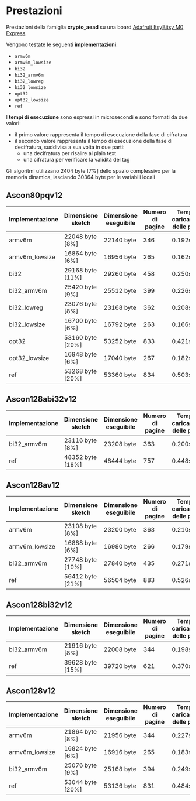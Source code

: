 # Prestazioni

Prestazioni della famiglia **crypto_aead** su una board [Adafruit ItsyBitsy M0 Express](https://www.adafruit.com/product/3727)

Vengono testate le seguenti **implementazioni**:
* `armv6m`
* `armv6m_lowsize`
* `bi32`
* `bi32_armv6m`
* `bi32_lowreg`
* `bi32_lowsize`
* `opt32`
* `opt32_lowsize`
* `ref`

I **tempi di esecuzione** sono espressi in microsecondi e sono formati da due valori:
* il primo valore rappresenta il tempo di esecuzione della fase di cifratura
* il secondo valore rappresenta il tempo di esecuzione della fase di decifratura, suddivisa a sua volta in due parti:
  * una decifratura per risalire al plain text
  * una cifratura per verificare la validità del tag

Gli algoritmi utilizzano 2404 byte [7%] dello spazio complessivo per la memoria dinamica, lasciando 30364 byte per le variabili locali

## Ascon80pqv12

| Implementazione | Dimensione sketch | Dimensione eseguibile | Numero di pagine | Tempo di caricamento delle pagine |
| --------------- | ----------------- | --------------------- | ---------------- | --------------------------------- |
| armv6m          | 22048 byte [8%]   | 22140 byte            | 346              | 0.192s                            |
| armv6m_lowsize  | 16864 byte [6%]   | 16956 byte            | 265              | 0.162s                            |
| bi32            | 29168 byte [11%]  | 29260 byte            | 458              | 0.250s                            |
| bi32_armv6m     | 25420 byte [9%]   | 25512 byte            | 399              | 0.226s                            |
| bi32_lowreg     | 23076 byte [8%]   | 23168 byte            | 362              | 0.208s                            |
| bi32_lowsize    | 16700 byte [6%]   | 16792 byte            | 263              | 0.166s                            |
| opt32           | 53160 byte [20%]  | 53252 byte            | 833              | 0.421s                            |
| opt32_lowsize   | 16948 byte [6%]   | 17040 byte            | 267              | 0.182s                            |
| ref             | 53268 byte [20%]  | 53360 byte            | 834              | 0.503s                            |

## Ascon128abi32v12

| Implementazione | Dimensione sketch | Dimensione eseguibile | Numero di pagine | Tempo di caricamento delle pagine |
| --------------- | ----------------- | --------------------- | ---------------- | --------------------------------- |
| bi32_armv6m     | 23116 byte [8%]   | 23208 byte            | 363              | 0.200s                            |
| ref             | 48352 byte [18%]  | 48444 byte            | 757              | 0.448s                            |

## Ascon128av12

| Implementazione | Dimensione sketch | Dimensione eseguibile | Numero di pagine | Tempo di caricamento delle pagine |
| --------------- | ----------------- | --------------------- | ---------------- | --------------------------------- |
| armv6m          | 23108 byte [8%]   | 23200 byte            | 363              | 0.210s                            |
| armv6m_lowsize  | 16888 byte [6%]   | 16980 byte            | 266              | 0.179s                            |
| bi32_armv6m     | 27748 byte [10%]  | 27840 byte            | 435              | 0.271s                            |
| ref             | 56412 byte [21%]  | 56504 byte            | 883              | 0.526s                            |

## Ascon128bi32v12

| Implementazione | Dimensione sketch | Dimensione eseguibile | Numero di pagine | Tempo di caricamento delle pagine |
| --------------- | ----------------- | --------------------- | ---------------- | --------------------------------- |
| bi32_armv6m     | 21916 byte [8%]   | 22008 byte            | 344              | 0.198s                            |
| ref             | 39628 byte [15%]  | 39720 byte            | 621              | 0.370s                            |

## Ascon128v12

| Implementazione | Dimensione sketch | Dimensione eseguibile | Numero di pagine | Tempo di caricamento delle pagine |
| --------------- | ----------------- | --------------------- | ---------------- | --------------------------------- |
| armv6m          | 21864 byte [8%]   | 21956 byte            | 344              | 0.227s                            |
| armv6m_lowsize  | 16824 byte [6%]   | 16916 byte            | 265              | 0.183s                            |
| bi32_armv6m     | 25076 byte [9%]   | 25168 byte            | 394              | 0.249s                            |
| ref             | 53044 byte [20%]  | 53136 byte            | 831              | 0.484s                            |
